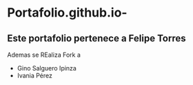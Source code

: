 # Portafolio.github.io-
## Este portafolio pertenece a Felipe Torres

Ademas se REaliza Fork a 
- Gino Salguero Ipinza 
- Ivania Pérez
